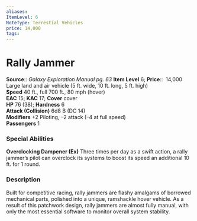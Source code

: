 ```yaml
---
aliases: 
ItemLevel: 6
NoteType: Terrestial Vehicles
price: 14,000
tags: 
---
```


# Rally Jammer

**Source**:: _Galaxy Exploration Manual pg. 63_
**Item Level** 6;
**Price**::  14,000  
Large land and air vehicle (5 ft. wide, 10 ft. long, 5 ft. high)  
**Speed** 40 ft., full 700 ft., 80 mph (hover)  
**EAC** 15; **KAC** 17; **Cover** cover  
**HP** 76 (38); **Hardness** 6  
**Attack (Collision)** 6d8 B (DC 14)  
**Modifiers** +2 Piloting, –2 attack (–4 at full speed)  
**Passengers** 1  

### Special Abilities

**Overclocking Dampener (Ex)** Three times per day as a swift action, a rally jammer’s pilot can overclock its systems to boost its speed an additional 10 ft. for 1 round.

### Description

Built for competitive racing, rally jammers are flashy amalgams of borrowed mechanical parts, polished into a unique, ramshackle hover vehicle. As a result of this patchwork design, rally jammers are almost fully manual, with only the most essential software to monitor overall system stability.
